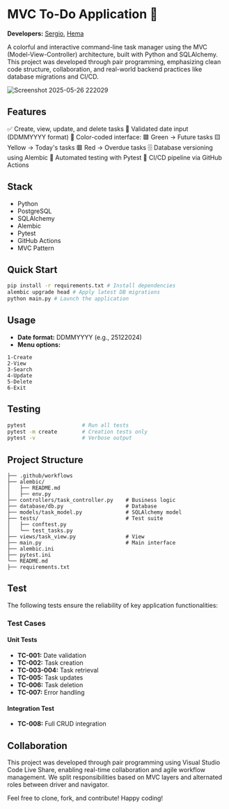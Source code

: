 # MVC To-Do Application 📝

**Developers:** [Sergio](https://github.com/sergio-jorquera), [Hema](https://github.com/void-craft)

A colorful and interactive command-line task manager using the MVC (Model-View-Controller) architecture, built with Python and SQLAlchemy. This project was developed through pair programming, emphasizing clean code structure, collaboration, and real-world backend practices like database migrations and CI/CD.

![Screenshot 2025-05-26 222029](https://github.com/user-attachments/assets/c5122aed-96b9-4e63-88cf-8834ffe1a2e9)

## Features
✅ Create, view, update, and delete tasks
📅 Validated date input (DDMMYYYY format)
🎨 Color-coded interface:
  🟩 Green → Future tasks
  🟨 Yellow → Today's tasks
  🟥 Red → Overdue tasks
🗄️ Database versioning using Alembic
🧪 Automated testing with Pytest
🔄 CI/CD pipeline via GitHub Actions

## Stack
- Python
- PostgreSQL
- SQLAlchemy
- Alembic
- Pytest
- GitHub Actions
- MVC Pattern
  
## Quick Start
```bash
pip install -r requirements.txt # Install dependencies
alembic upgrade head # Apply latest DB migrations
python main.py # Launch the application
```

## Usage
- **Date format:** DDMMYYYY (e.g., 25122024)
- **Menu options:**
```
1-Create
2-View
3-Search
4-Update
5-Delete
6-Exit
```
## Testing
```bash
pytest                  # Run all tests
pytest -m create        # Creation tests only
pytest -v               # Verbose output
```

## Project Structure
```
├── .github/workflows
├── alembic/
│   ├── README.md
│   ├── env.py
├── controllers/task_controller.py    # Business logic
├── database/db.py                    # Database
├── models/task_model.py              # SQLAlchemy model
├── tests/                            # Test suite
│   ├── conftest.py
│   └── test_tasks.py
├── views/task_view.py                # View
├── main.py                           # Main interface
├── alembic.ini
├── pytest.ini
└── README.md
├── requirements.txt
```
## Test
The following tests ensure the reliability of key application functionalities:

### Test Cases
#### Unit Tests
- **TC-001:** Date validation
- **TC-002:** Task creation
- **TC-003-004:** Task retrieval
- **TC-005:** Task updates
- **TC-006:** Task deletion
- **TC-007:** Error handling
#### Integration Test
- **TC-008:** Full CRUD integration

## Collaboration
This project was developed through pair programming using Visual Studio Code Live Share, enabling real-time collaboration and agile workflow management. We split responsibilities based on MVC layers and alternated roles between driver and navigator.

Feel free to clone, fork, and contribute!
Happy coding!
